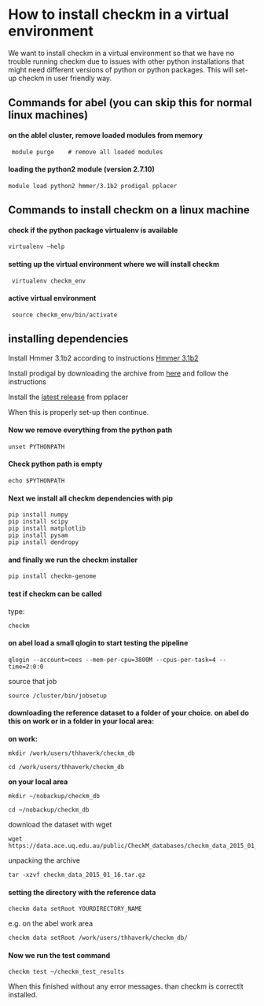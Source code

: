 # How to install checkm in a virtual environment

We want to install checkm in a virtual environment so that we have no trouble running checkm due to issues with other python installations that might need different versions of python or python packages.
This will set-up checkm in user friendly way.

## Commands for abel (you can skip this for normal linux machines)

#### on the ablel cluster, remove loaded modules from memory
```
 module purge    # remove all loaded modules
```
#### loading the python2 module (version 2.7.10)
```
module load python2 hmmer/3.1b2 prodigal pplacer
```

## Commands to install checkm on a linux machine
#### check if the python package virtualenv is available
```
virtualenv —help
```
#### setting up the virtual environment where we will install checkm
```
 virtualenv checkm_env
```
#### active virtual environment
```
 source checkm_env/bin/activate
```

## installing dependencies
Install Hmmer 3.1b2 according to instructions
[Hmmer 3.1b2](http://eddylab.org/software/hmmer3/3.1b2/hmmer-3.1b2-macosx-intel.tar.gz)

Install prodigal by downloading the archive from [here](https://github.com/hyattpd/Prodigal) and follow the instructions

Install the [latest release](http://matsen.fhcrc.org/pplacer/) from pplacer 

When this is properly set-up then continue.


#### Now we remove everything from the python path
```
unset PYTHONPATH
```

#### Check python path is empty
```
echo $PYTHONPATH
```

#### Next we install all checkm dependencies with pip
```
pip install numpy
pip install scipy
pip install matplotlib
pip install pysam
pip install dendropy
```
#### and finally we run the checkm installer
```
pip install checkm-genome
```

#### test if checkm can be called
type:
```
checkm
```

#### on abel load a small qlogin to start testing the pipeline

```
qlogin --account=cees --mem-per-cpu=3800M --cpus-per-task=4 --time=2:0:0
```

source that job
```
source /cluster/bin/jobsetup
```

#### downloading the reference dataset to a folder of your choice. on abel do this on work or in a folder in your local area:

**on work:**

```
mkdir /work/users/thhaverk/checkm_db

cd /work/users/thhaverk/checkm_db
```
**on your local area**

```
mkdir ~/nobackup/checkm_db

cd ~/nobackup/checkm_db
```

download the dataset with wget

```
wget https://data.ace.uq.edu.au/public/CheckM_databases/checkm_data_2015_01_16.tar.gz
```
unpacking the archive

```
tar -xzvf checkm_data_2015_01_16.tar.gz
```

#### setting the directory with the reference data

```
checkm data setRoot YOURDIRECTORY_NAME
```
e.g. on the abel work area

```
checkm data setRoot /work/users/thhaverk/checkm_db/
```

#### Now we run the test command

```
checkm test ~/checkm_test_results
```

When this finished without any error messages. than checkm is correctlt installed.
